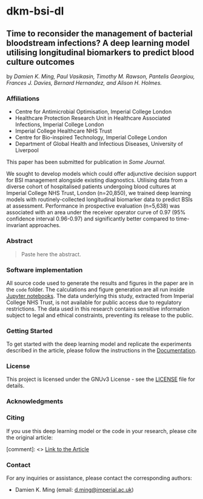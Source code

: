 # dkm-bsi-dl

## Time to reconsider the management of bacterial bloodstream infections? A deep learning model utilising longitudinal biomarkers to predict blood culture outcomes

by *Damien K. Ming, Paul Vasikasin, Timothy M. Rawson, Pantelis Georgiou, Frances J. Davies, Bernard Hernandez, and Alison H. Holmes.*

### Affiliations

- Centre for Antimicrobial Optimisation, Imperial College London
- Healthcare Protection Research Unit in Healthcare Associated Infections, Imperial College London
- Imperial College Healthcare NHS Trust
- Centre for Bio-inspired Technology, Imperial College London
- Department of Global Health and Infectious Diseases, University of Liverpool

This paper has been submitted for publication in *Some Journal*.

We sought to develop models which could offer adjunctive decision support for BSI management alongside existing diagnostics. 
Utilising data from a diverse cohort of hospitalised patients undergoing blood cultures at Imperial College NHS Trust, London (n=20,850), 
we trained deep learning models with routinely-collected longitudinal biomarker data to predict BSIs at assessment. Performance in 
prospective evaluation (n=5,638) was associated with an area under the receiver operator curve of 0.97 (95% confidence interval 0.96-0.97) 
and significantly better compared to time-invariant approaches.

<!-- ![](manuscript/figures/hawaii-trend.png) -->
<!-- *Caption for the example figure with the main results.* -->


### Abstract

> Paste here the abstract.

### Software implementation

All source code used to generate the results and figures in the paper are in the `code` folder. The calculations and figure generation are 
all run inside [Jupyter notebooks](http://jupyter.org/). The data underlying this study, extracted from Imperial College NHS Trust, is not 
available for public access due to regulatory restrictions. The data used in this research contains sensitive information subject to legal 
and ethical constraints, preventing its release to the public.

<!-- Results generated by the code are saved in `results`. -->
<!-- [comment]: <> See the `README.md` files in each directory for a full description.-->

### Getting Started

To get started with the deep learning model and replicate the experiments described in the article, please follow the instructions in the [Documentation](docs/README.md).

### License

This project is licensed under the GNUv3 License - see the [LICENSE](LICENSE) file for details.

### Acknowledgments

### Citing

If you use this deep learning model or the code in your research, please cite the original article:

[comment]: <> [Link to the Article](https://example.com/article)

### Contact

For any inquiries or assistance, please contact the corresponding authors:

- Damien K. Ming (email: d.ming@imperial.ac.uk)
